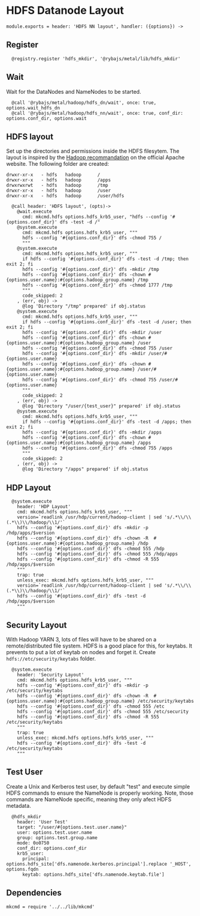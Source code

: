 # HDFS Datanode Layout

    module.exports = header: 'HDFS NN layout', handler: ({options}) ->

## Register

      @registry.register 'hdfs_mkdir', '@rybajs/metal/lib/hdfs_mkdir'

## Wait

Wait for the DataNodes and NameNodes to be started.

      @call '@rybajs/metal/hadoop/hdfs_dn/wait', once: true, options.wait_hdfs_dn
      @call '@rybajs/metal/hadoop/hdfs_nn/wait', once: true, conf_dir: options.conf_dir, options.wait

## HDFS layout

Set up the directories and permissions inside the HDFS filesytem. The layout is inspired by the
[Hadoop recommandation](http://hadoop.apache.org/docs/r2.1.0-beta/hadoop-project-dist/hadoop-common/ClusterSetup.html)
on the official Apache website. The following folder are created:

```
drwxr-xr-x   - hdfs   hadoop      /
drwxr-xr-x   - hdfs   hadoop      /apps
drwxrwxrwt   - hdfs   hadoop      /tmp
drwxr-xr-x   - hdfs   hadoop      /user
drwxr-xr-x   - hdfs   hadoop      /user/hdfs
```

      @call header: 'HDFS layout', (opts)->
        @wait.execute
          cmd: mkcmd.hdfs options.hdfs_krb5_user, "hdfs --config '#{options.conf_dir}' dfs -test -d /"
        @system.execute
          cmd: mkcmd.hdfs options.hdfs_krb5_user, """
          hdfs --config '#{options.conf_dir}' dfs -chmod 755 /
          """
        @system.execute
          cmd: mkcmd.hdfs options.hdfs_krb5_user, """
          if hdfs --config '#{options.conf_dir}' dfs -test -d /tmp; then exit 2; fi
          hdfs --config '#{options.conf_dir}' dfs -mkdir /tmp
          hdfs --config '#{options.conf_dir}' dfs -chown #{options.user.name}:#{options.hadoop_group.name} /tmp
          hdfs --config '#{options.conf_dir}' dfs -chmod 1777 /tmp
          """
          code_skipped: 2
        , (err, obj) ->
          @log 'Directory "/tmp" prepared' if obj.status
        @system.execute
          cmd: mkcmd.hdfs options.hdfs_krb5_user, """
          if hdfs --config '#{options.conf_dir}' dfs -test -d /user; then exit 2; fi
          hdfs --config '#{options.conf_dir}' dfs -mkdir /user
          hdfs --config '#{options.conf_dir}' dfs -chown #{options.user.name}:#{options.hadoop_group.name} /user
          hdfs --config '#{options.conf_dir}' dfs -chmod 755 /user
          hdfs --config '#{options.conf_dir}' dfs -mkdir /user/#{options.user.name}
          hdfs --config '#{options.conf_dir}' dfs -chown #{options.user.name}:#{options.hadoop_group.name} /user/#{options.user.name}
          hdfs --config '#{options.conf_dir}' dfs -chmod 755 /user/#{options.user.name}
          """
          code_skipped: 2
        , (err, obj) ->
          @log 'Directory "/user/{test_user}" prepared' if obj.status
        @system.execute
          cmd: mkcmd.hdfs options.hdfs_krb5_user, """
          if hdfs --config '#{options.conf_dir}' dfs -test -d /apps; then exit 2; fi
          hdfs --config '#{options.conf_dir}' dfs -mkdir /apps
          hdfs --config '#{options.conf_dir}' dfs -chown #{options.user.name}:#{options.hadoop_group.name} /apps
          hdfs --config '#{options.conf_dir}' dfs -chmod 755 /apps
          """
          code_skipped: 2
        , (err, obj) ->
          @log 'Directory "/apps" prepared' if obj.status

## HDP Layout

      @system.execute
        header: 'HDP Layout'
        cmd: mkcmd.hdfs options.hdfs_krb5_user, """
        version=`readlink /usr/hdp/current/hadoop-client | sed 's/.*\\/\\(.*\\)\\/hadoop/\\1/'`
        hdfs --config '#{options.conf_dir}' dfs -mkdir -p /hdp/apps/$version
        hdfs --config '#{options.conf_dir}' dfs -chown -R  #{options.user.name}:#{options.hadoop_group.name} /hdp
        hdfs --config '#{options.conf_dir}' dfs -chmod 555 /hdp
        hdfs --config '#{options.conf_dir}' dfs -chmod 555 /hdp/apps
        hdfs --config '#{options.conf_dir}' dfs -chmod -R 555 /hdp/apps/$version
        """
        trap: true
        unless_exec: mkcmd.hdfs options.hdfs_krb5_user, """
        version=`readlink /usr/hdp/current/hadoop-client | sed 's/.*\\/\\(.*\\)\\/hadoop/\\1/'`
        hdfs --config '#{options.conf_dir}' dfs -test -d /hdp/apps/$version
        """

## Security Layout
With Hadoop YARN 3, lots of files will have to be shared on a remote/distributed file system.
HDFS is a good place for this, for keytabs. It prevents to put a lot of keytab on nodes and forget it.
Create `hdfs://etc/security/keytabs` folder.

      @system.execute
        header: 'Security Layout'
        cmd: mkcmd.hdfs options.hdfs_krb5_user, """
        hdfs --config '#{options.conf_dir}' dfs -mkdir -p /etc/security/keytabs
        hdfs --config '#{options.conf_dir}' dfs -chown -R  #{options.user.name}:#{options.hadoop_group.name} /etc/security/keytabs
        hdfs --config '#{options.conf_dir}' dfs -chmod 555 /etc
        hdfs --config '#{options.conf_dir}' dfs -chmod 555 /etc/security
        hdfs --config '#{options.conf_dir}' dfs -chmod -R 555 /etc/security/keytabs
        """
        trap: true
        unless_exec: mkcmd.hdfs options.hdfs_krb5_user, """
        hdfs --config '#{options.conf_dir}' dfs -test -d /etc/security/keytabs
        """

## Test User

Create a Unix and Kerberos test user, by default "test" and execute simple HDFS commands to ensure
the NameNode is properly working. Note, those commands are NameNode specific, meaning they only
afect HDFS metadata.

      @hdfs_mkdir
        header: 'User Test'
        target: "/user/#{options.test.user.name}"
        user: options.test.user.name
        group: options.test.group.name
        mode: 0o0750
        conf_dir: options.conf_dir
        krb5_user:
          principal: options.hdfs_site['dfs.namenode.kerberos.principal'].replace '_HOST', options.fqdn
          keytab: options.hdfs_site['dfs.namenode.keytab.file']

## Dependencies

    mkcmd = require '../../lib/mkcmd'
